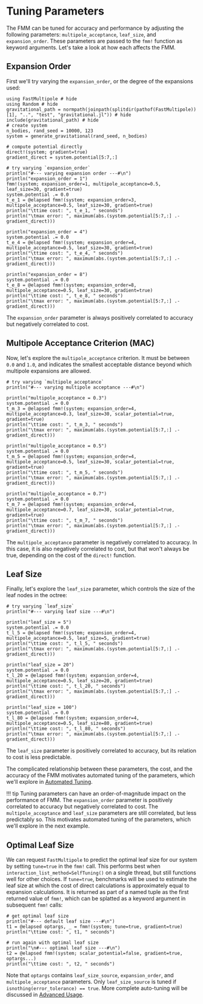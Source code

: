# Tuning Parameters

The FMM can be tuned for accuracy and performance by adjusting the following parameters: `multipole_acceptance`, `leaf_size`, and `expansion_order`. These parameters are passed to the `fmm!` function as keyword arguments. Let's take a look at how each affects the FMM. 

## Expansion Order

First we'll try varying the `expansion_order`, or the degree of the expansions used:

```@example guidedex
using FastMultipole # hide
using Random # hide
gravitational_path = normpath(joinpath(splitdir(pathof(FastMultipole))[1], "..", "test", "gravitational.jl")) # hide
include(gravitational_path) # hide
# create system
n_bodies, rand_seed = 10000, 123
system = generate_gravitational(rand_seed, n_bodies)

# compute potential directly
direct!(system; gradient=true)
gradient_direct = system.potential[5:7,:]

# try varying `expansion_order`
println("#--- varying expansion order ---#\n")
println("expansion_order = 1")
fmm!(system; expansion_order=1, multipole_acceptance=0.5, leaf_size=30, gradient=true)
system.potential .= 0.0
t_e_1 = @elapsed fmm!(system; expansion_order=3, multipole_acceptance=0.5, leaf_size=30, gradient=true)
println("\ttime cost: ", t_e_1, " seconds")
println("\tmax error: ", maximum(abs.(system.potential[5:7,:] .- gradient_direct)))

println("expansion_order = 4")
system.potential .= 0.0
t_e_4 = @elapsed fmm!(system; expansion_order=4, multipole_acceptance=0.5, leaf_size=30, gradient=true)
println("\ttime cost: ", t_e_4, " seconds")
println("\tmax error: ", maximum(abs.(system.potential[5:7,:] .- gradient_direct)))

println("expansion_order = 8")
system.potential .= 0.0
t_e_8 = @elapsed fmm!(system; expansion_order=8, multipole_acceptance=0.5, leaf_size=30, gradient=true)
println("\ttime cost: ", t_e_8, " seconds")
println("\tmax error: ", maximum(abs.(system.potential[5:7,:] .- gradient_direct)))
```
The `expansion_order` parameter is always positively correlated to accuracy but negatively correlated to cost. 

## Multipole Acceptance Criterion (MAC)

Now, let's explore the `multipole_acceptance` criterion. It must be between `0.0` and `1.0`, and indicates the smallest acceptable distance beyond which multipole expansions are allowed.

```@example guidedex
# try varying `multipole_acceptance`
println("#--- varying multipole acceptance ---#\n")

println("multipole_acceptance = 0.3")
system.potential .= 0.0
t_m_3 = @elapsed fmm!(system; expansion_order=4, multipole_acceptance=0.3, leaf_size=30, scalar_potential=true, gradient=true)
println("\ttime cost: ", t_m_3, " seconds")
println("\tmax error: ", maximum(abs.(system.potential[5:7,:] .- gradient_direct)))

println("multipole_acceptance = 0.5")
system.potential .= 0.0
t_m_5 = @elapsed fmm!(system; expansion_order=4, multipole_acceptance=0.5, leaf_size=30, scalar_potential=true, gradient=true)
println("\ttime cost: ", t_m_5, " seconds")
println("\tmax error: ", maximum(abs.(system.potential[5:7,:] .- gradient_direct)))

println("multipole_acceptance = 0.7")
system.potential .= 0.0
t_m_7 = @elapsed fmm!(system; expansion_order=4, multipole_acceptance=0.7, leaf_size=30, scalar_potential=true, gradient=true)
println("\ttime cost: ", t_m_7, " seconds")
println("\tmax error: ", maximum(abs.(system.potential[5:7,:] .- gradient_direct)))
```
The `multipole_acceptance` parameter is negatively correlated to accuracy. In this case, it is also negatively correlated to cost, but that won't always be true, depending on the cost of the `direct!` function.

## Leaf Size

Finally, let's explore the `leaf_size` parameter, which controls the size of the leaf nodes in the octree:

```@example guidedex
# try varying `leaf_size`
println("#--- varying leaf size ---#\n")

println("leaf_size = 5")
system.potential .= 0.0
t_l_5 = @elapsed fmm!(system; expansion_order=4, multipole_acceptance=0.5, leaf_size=5, gradient=true)
println("\ttime cost: ", t_l_5, " seconds")
println("\tmax error: ", maximum(abs.(system.potential[5:7,:] .- gradient_direct)))

println("leaf_size = 20")
system.potential .= 0.0
t_l_20 = @elapsed fmm!(system; expansion_order=4, multipole_acceptance=0.5, leaf_size=20, gradient=true)
println("\ttime cost: ", t_l_20, " seconds")
println("\tmax error: ", maximum(abs.(system.potential[5:7,:] .- gradient_direct)))

println("leaf_size = 100")
system.potential .= 0.0
t_l_80 = @elapsed fmm!(system; expansion_order=4, multipole_acceptance=0.5, leaf_size=80, gradient=true)
println("\ttime cost: ", t_l_80, " seconds")
println("\tmax error: ", maximum(abs.(system.potential[5:7,:] .- gradient_direct)))
```
The `leaf_size` parameter is positively correlated to accuracy, but its relation to cost is less predictable. 

The complicated relationship between these parameters, the cost, and the accuracy of the FMM motivates automated tuning of the parameters, which we'll explore in [Automated Tuning](advanced_usage_2.md).

!!! tip
    Tuning parameters can have an order-of-magnitude impact on the performance of FMM. The `expansion_order` parameter is positively correlated to accuracy but negatively correlated to cost. The `multipole_acceptance` and `leaf_size` parameters are still correlated, but less predictably so. This motivates automated tuning of the parameters, which we'll explore in the next example.

## Optimal Leaf Size

We can request `FastMultipole` to predict the optimal leaf size for our system by setting `tune=true` in the `fmm!` call. This performs best when `interaction_list_method=SelfTuning()` on a single thread, but still functions well for other choices. If `tune=true`, benchmarks will be used to estimate the leaf size at which the cost of direct calculations is approximately equal to expansion calculations. It is returned as part of a named tuple as the first returned value of `fmm!`, which can be splatted as a keyword argument in subsequent `fmm!` calls:

```@example guidedex
# get optimal leaf size
println("#--- default leaf size ---#\n")
t1 = @elapsed optargs, _ = fmm!(system; tune=true, gradient=true)
println("\ttime cost: ", t1, " seconds")

# run again with optimal leaf size
println("\n#--- optimal leaf size ---#\n")
t2 = @elapsed fmm!(system; scalar_potential=false, gradient=true, optargs...)
println("\ttime cost: ", t2, " seconds")
```
Note that `optargs` contains `leaf_size_source`, `expansion_order`, and `multipole_acceptance` parameters. Only `leaf_size_source` is tuned if `isnothing(error_tolerance) == true`. More complete auto-tuning will be discussed in [Advanced Usage](advanced_usage.md).
